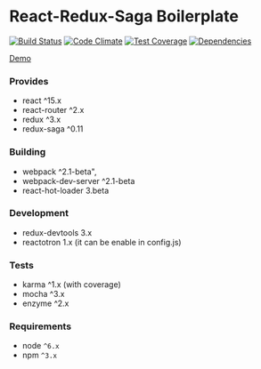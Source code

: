 React-Redux-Saga Boilerplate
===

[![Build Status](https://travis-ci.org/gilbarbara/react-redux-saga-boilerplate.svg?branch=master)](https://travis-ci.org/gilbarbara/react-redux-saga-boilerplate) 
[![Code Climate](https://codeclimate.com/github/gilbarbara/react-redux-saga-boilerplate/badges/gpa.svg)](https://codeclimate.com/github/gilbarbara/react-redux-saga-boilerplate) [![Test Coverage](https://codeclimate.com/github/gilbarbara/react-redux-saga-boilerplate/badges/coverage.svg)](https://codeclimate.com/github/gilbarbara/react-redux-saga-boilerplate/coverage) [![Dependencies](https://david-dm.org/gilbarbara/react-redux-saga-boilerplate.svg)](https://david-dm.org/gilbarbara/react-redux-saga-boilerplate)

[Demo](http://gilbarbara.github.io/react-redux-saga-boilerplate)

### Provides
- react ^15.x
- react-router ^2.x
- redux ^3.x
- redux-saga ^0.11

### Building
- webpack ^2.1-beta",
- webpack-dev-server ^2.1-beta
- react-hot-loader 3.beta

### Development
- redux-devtools 3.x
- reactotron 1.x (it can be enable in config.js)

### Tests
- karma ^1.x (with coverage)
- mocha ^3.x
- enzyme ^2.x

### Requirements
- node `^6.x`
- npm `^3.x`
